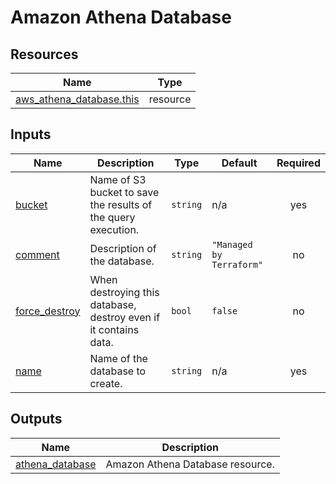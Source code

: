 # Amazon Athena Database

## Resources

| Name                                                                                                                    | Type     |
| ----------------------------------------------------------------------------------------------------------------------- | -------- |
| [aws_athena_database.this](https://registry.terraform.io/providers/hashicorp/aws/latest/docs/resources/athena_database) | resource |

## Inputs

| Name                                                                     | Description                                                      | Type     | Default                  | Required |
| ------------------------------------------------------------------------ | ---------------------------------------------------------------- | -------- | ------------------------ | :------: |
| <a name="input_bucket"></a> [bucket](#input_bucket)                      | Name of S3 bucket to save the results of the query execution.    | `string` | n/a                      |   yes    |
| <a name="input_comment"></a> [comment](#input_comment)                   | Description of the database.                                     | `string` | `"Managed by Terraform"` |    no    |
| <a name="input_force_destroy"></a> [force_destroy](#input_force_destroy) | When destroying this database, destroy even if it contains data. | `bool`   | `false`                  |    no    |
| <a name="input_name"></a> [name](#input_name)                            | Name of the database to create.                                  | `string` | n/a                      |   yes    |

## Outputs

| Name                                                                             | Description                      |
| -------------------------------------------------------------------------------- | -------------------------------- |
| <a name="output_athena_database"></a> [athena_database](#output_athena_database) | Amazon Athena Database resource. |

